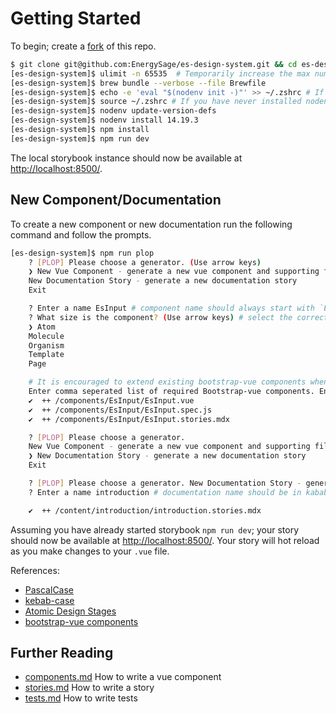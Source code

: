 # Getting Started

To begin; create a [fork](https://github.com/EnergySage/es-design-system/fork) of this repo.

```bash
$ git clone git@github.com:EnergySage/es-design-system.git && cd es-design-system
[es-design-system]$ ulimit -n 65535  # Temporarily increase the max number of open files
[es-design-system]$ brew bundle --verbose --file Brewfile
[es-design-system]$ echo -e 'eval "$(nodenv init -)"' >> ~/.zshrc # If you have never installed nodenv before
[es-design-system]$ source ~/.zshrc # If you have never installed nodenv before
[es-design-system]$ nodenv update-version-defs
[es-design-system]$ nodenv install 14.19.3
[es-design-system]$ npm install
[es-design-system]$ npm run dev
```

The local storybook instance should now be available at [http://localhost:8500/](http://localhost:8500/).

## New Component/Documentation

To create a new component or new documentation run the following command and follow the prompts.

```bash
[es-design-system]$ npm run plop
    ? [PLOP] Please choose a generator. (Use arrow keys)
    ❯ New Vue Component - generate a new vue component and supporting files 
    New Documentation Story - generate a new documentation story 
    Exit 

    ? Enter a name EsInput # component name should always start with `Es` and be in PascalCase
    ? What size is the component? (Use arrow keys) # select the correct component size
    ❯ Atom 
    Molecule 
    Organism 
    Template 
    Page 

    # It is encouraged to extend existing bootstrap-vue components whenever possible
    Enter comma seperated list of required Bootstrap-vue components. Enter for none. BInput, BLabel
    ✔  ++ /components/EsInput/EsInput.vue
    ✔  ++ /components/EsInput/EsInput.spec.js
    ✔  ++ /components/EsInput/EsInput.stories.mdx

    ? [PLOP] Please choose a generator. 
    New Vue Component - generate a new vue component and supporting files 
    ❯ New Documentation Story - generate a new documentation story 
    Exit 

    ? [PLOP] Please choose a generator. New Documentation Story - generate a new documentation story
    ? Enter a name introduction # documentation name should be in kabab-case

    ✔  ++ /content/introduction/introduction.stories.mdx
```

Assuming you have already started storybook `npm run dev`; your story should now be available at [http://localhost:8500/](http://localhost:8500/).
Your story will hot reload as you make changes to your `.vue` file.

References:

- [PascalCase](https://www.theserverside.com/definition/Pascal-case)
- [kebab-case](https://en.wiktionary.org/wiki/kebab_case)
- [Atomic Design Stages](https://atomicdesign.bradfrost.com/chapter-2/)
- [bootstrap-vue components](https://bootstrap-vue.org/docs/components)

## Further Reading

- [components.md](./components.md) How to write a vue component
- [stories.md](./stories.md) How to write a story
- [tests.md](./tests.md) How to write tests
